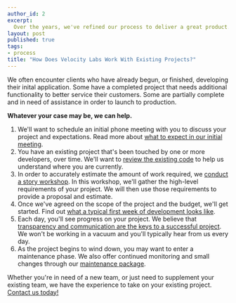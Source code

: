 ```yaml
---
author_id: 2
excerpt:
  Over the years, we've refined our process to deliver a great product. Here's what you can expect from us.
layout: post
published: true
tags:
- process
title: "How Does Velocity Labs Work With Existing Projects?"
---
```


We often encounter clients who have already begun, or finished, developing their inital application. Some have a completed project that needs additional functionality to better service their customers. Some are partially complete and in need of assistance in order to launch to production.

<b>Whatever your case may be, we can help.</b>

<ol>
  <li>
    We'll want to schedule an initial phone meeting with you to discuss your project and expectations. Read more about
    <a href="/blog/2018/04/23/what-to-expect-in-our-initial-meeting">what to expect in our initial meeting</a>.
  </li>

  <li>
    You have an existing project that's been touched by one or more developers, over time. We'll want to
    <a href="/blog/2018/04/30/why-do-i-need-a-code-review">review the existing code</a> to help us understand where you are currently.
  </li>

  <li>
    In order to accurately estimate the amount of work required, we
    <a href="/blog/2009/12/16/gathering-requirements-through-story-workshops">conduct a story workshop</a>. In this workshop, we'll gather the high-level requirements of your project. We will then use those requirements to provide a proposal and estimate.
  </li>

  <li>
    Once we've agreed on the scope of the project and the budget, we'll get started. Find out
    <a href="/blog/2018/05/07/what-is-a-typical-first-week-like">what a typical first week of development looks like</a>.
  </li>

  <li>
    Each day, you'll see progress on your project. We believe that
    <a href="/blog/2018/05/14/what-makes-a-successful-software-project">transparency and communication are the keys to a successful project</a>. We won't be working in a vacuum and you'll typically hear from us every day.
  </li>

  <li>
    As the project begins to wind down, you may want to enter a maintenance phase. We also offer continued monitoring and small changes through our
    <a href="/ruby-on-rails/maintenance">maintenance package</a>.
  </li>
</ol>

Whether you're in need of a new team, or just need to supplement your existing team, we have the experience to take on your existing project. <a href="/#contact">Contact us today!</a>
